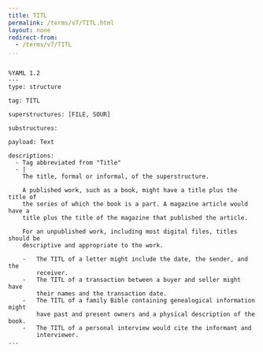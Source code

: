 ```yaml
---
title: TITL
permalink: /terms/v7/TITL.html
layout: none
redirect-from:
  - /terms/v7/TITL
...
```


```

%YAML 1.2
---
type: structure

tag: TITL

superstructures: [FILE, SOUR]

substructures:

payload: Text

descriptions:
  - Tag abbreviated from "Title"
  - |
    The title, formal or informal, of the superstructure.
    
    A published work, such as a book, might have a title plus the title of
    the series of which the book is a part. A magazine article would have a
    title plus the title of the magazine that published the article.
    
    For an unpublished work, including most digital files, titles should be
    descriptive and appropriate to the work.
    
    -   The TITL of a letter might include the date, the sender, and the
        receiver.
    -   The TITL of a transaction between a buyer and seller might have
        their names and the transaction date.
    -   The TITL of a family Bible containing genealogical information might
        have past and present owners and a physical description of the book.
    -   The TITL of a personal interview would cite the informant and
        interviewer.
...

```